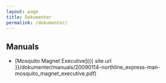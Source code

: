 ```yaml
---
layout: page
title: Dokumenter
permalink: /dokumenter/
---
```


## Manuals

*  [Mosquito Magnet Executive]({{ site.url }}/dokumenter/manuals/20090114-northline_express-man-mosquito_magnet_executive.pdf)
